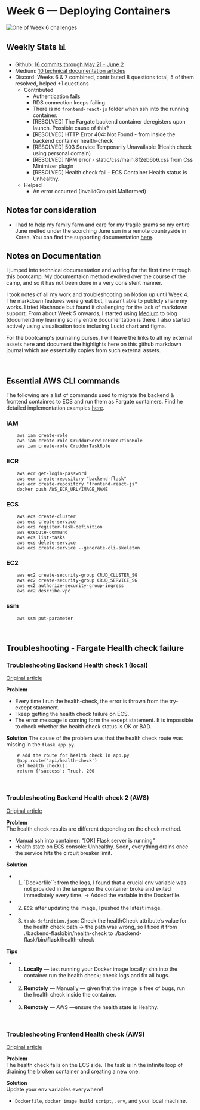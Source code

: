 # Week 6 — Deploying Containers

![One of Week 6 challenges](https://miro.medium.com/v2/resize:fit:1400/format:webp/1*mSbyeNDvvtrFa3PriCWw9Q.png)

## Weekly Stats 📊
- Github: [16 commits through May 21 - June 2](https://github.com/CloudWest2023/aws-bootcamp-cruddur-2023/compare/main...mariachiinajar:aws-bootcamp-cruddur-2023:submissions)
- Medium: [10 technical documentation articles](https://medium.com/@gwenleigh/week-6-ecs-fargate-f2caafd8c02c)
- Discord: Weeks 6 & 7 combined, contributed 8 questions total, 5 of them resolved, helped +1 questions
  - Contributed
    - Authentication fails
    - RDS connection keeps failing.
    - There is no `frontend-react-js` folder when ssh into the running container.
    - [RESOLVED] The Fargate backend container deregisters upon launch. Possible cause of this?
    - [RESOLVED] HTTP Error 404: Not Found - from inside the backend container health-check
    - [RESOLVED] 503 Service Temporarily Unavailable (Health check using personal domain)
    - [RESOLVED] NPM error - static/css/main.8f2eb6b6.css from Css Minimizer plugin
    - [RESOLVED] Health check fail - ECS Container Health status is Unhealthy.
  - Helped 
    - An error occurred (InvalidGroupId.Malformed)

## Notes for consideration
- I had to help my family farm and care for my fragile grams so my entire June melted under the scorching June sun in a remote countryside in Korea. You can find the supporting documentation [here](https://www.youtube.com/@mariachiinajar/shorts).

## Notes on Documentation

I jumped into technical documentation and writing for the first time through this bootcamp. My documentaion method evolved over the course of the camp, and so it has not been done in a very consistent manner.  

I took notes of all my work and troubleshooting on Notion up until Week 4. The markdown features were great but, I wasn't able to publicly share my works. I tried Hashnode but found it challenging for the lack of markdown support. From about Week 5 onwards, I started using [Medium](https://medium.com/@gwenleigh) to blog (document) my learning so my entire documentation is there. I also started actively using visualisation tools including Lucid chart and figma.   

For the bootcamp's journaling purses, I will leave the links to all my external assets here and document the highlights here on this github markdown journal which are essentially copies from such external assets.   

<br>

## Essential AWS CLI commands
The following are a list of commands used to migrate the backend & frontend containres to ECS and run them as Fargate containers. Find he detailed implementation examples [here](https://medium.com/@gwenleigh/week-6-fargate-essential-aws-cli-commands-82112a95159c). 


### IAM
``` 
    aws iam create-role
    aws iam create-role CruddurServiceExecutionRole
    aws iam create-role CruddurTaskRole
```

### ECR  
``` 
    aws ecr get-login-password
    aws ecr create-repository "backend-flask"
    aws ecr create-repository "frontend-react-js"
    docker push AWS_ECR_URL/IMAGE_NAME
```

### ECS  
``` 
    aws ecs create-cluster
    aws ecs create-service
    aws ecs register-task-definition
    aws execute-command
    aws ecs list-tasks
    aws ecs delete-service
    aws ecs create-service --generate-cli-skeleton
```

### EC2  
``` 
    aws ec2 create-security-group CRUD_CLUSTER_SG
    aws ec2 create-security-group CRUD_SERVICE_SG
    aws ec2 authorize-security-group-ingress
    aws ec2 describe-vpc
```

### ssm  
``` 
    aws ssm put-parameter
```

<br>

## Troubleshooting - Fargate Health check failure  

### Troubleshooting Backend Health check 1 (local)
[Original article](https://medium.com/@gwenleigh/week-6-fargate-troubleshooting-health-check-1-local-4898d0962b49)  

**Problem**  

- Every time I run the health-check, the error is thrown from the try-except statement.
- I keep getting the health check failure on ECS.
- The error message is coming form the except statement. It is impossible to check whether the health check status is OK or BAD.

**Solution** 
The cause of the problem was that the health check route was missing in the `flask app.py`.  

```
    # add the route for health check in app.py
    @app.route('api/health-check')
    def health_check():
    return {'success': True}, 200
```

<br>

### Troubleshooting Backend Health check 2 (AWS)   
[Original article](https://medium.com/@gwenleigh/week-6-fargate-troubleshooting-health-check-2-aws-45eac7db8a04)   

**Problem**    
The health check results are different depending on the check method.  
- Manual ssh into container: "[OK] Flask server is running"
- Health state on ECS console: Unhealthy. Soon, everything drains once the service hits the circuit breaker limit.

**Solution**   

- 1) `Dockerfile``: from the logs, I found that a crucial env variable was not provided in the iamge so the container broke and exited immediately every time. → Added the variable in the Dockerfile.
- 2) `ECS`: after updating the image, I pushed the latest image.
- 3) `task-definition.json`: Check the healthCheck attribute’s value for the health check path → the path was wrong, so I fixed it from ./backend-flask/bin/health-check to ./backend-flask/bin/**flask**/health-check

**Tips**
- 1) **Locally** — test running your Docker image locally; shh into the container run the health check; check logs and fix all bugs.
- 2) **Remotely** — Manually — given that the image is free of bugs, run the health check inside the container.
- 3) **Remotely** — AWS —ensure the health state is Healthy.

<br>

### Troubleshooting Frontend Health check (AWS)   
[Original article](https://medium.com/@gwenleigh/week-6-fargate-troubleshooting-frontend-health-check-aws-1328ca469c51)   

**Problem**   
The health check fails on the ECS side. The task is in the infinite loop of draining the broken container and creating a new one.

**Solution**  
Update your env variables everywhere!
- `Dockerfile`, `docker image build script`, `.env`, and your local machine.